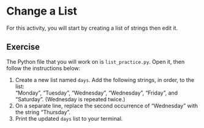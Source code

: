 # Change a List

For this activity, you will start by creating a list of strings then edit it. 

## Exercise

The Python file that you will work on is ``list_practice.py``.  Open it, then follow the instructions below:

1.	Create a new list named ``days``. Add the following strings, in order, to the list:    
     “Monday”, “Tuesday”, “Wednesday”, “Wednesday”, “Friday”, and “Saturday”. (Wednesday is repeated twice.)
3.	On a separate line, replace the second occurrence of “Wednesday” with the string “Thursday”.
4.	Print the updated ``days`` list to your terminal.
